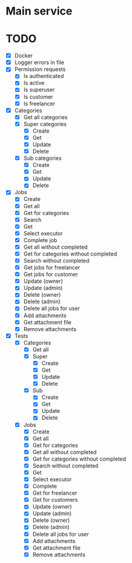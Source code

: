 # Main service

# TODO
- [x] Docker
- [x] Logger errors in file
- [x] Permission requests
  - [x] Is authenticated
  - [x] Is active
  - [x] Is superuser
  - [x] Is customer
  - [x] Is freelancer
- [x] Categories
  - [x] Get all categories
  - [x] Super categories
    - [x] Create
    - [x] Get
    - [x] Update
    - [x] Delete
  - [x] Sub categories
    - [x] Create
    - [x] Get
    - [x] Update
    - [x] Delete
- [x] Jobs
  - [x] Create
  - [x] Get all
  - [x] Get for categories
  - [x] Search
  - [x] Get
  - [x] Select executor
  - [x] Complete job
  - [x] Get all without completed
  - [x] Get for categories without completed
  - [x] Search without completed
  - [x] Get jobs for freelancer
  - [x] Get jobs for customer
  - [x] Update (owner)
  - [x] Update (admin)
  - [x] Delete (owner)
  - [x] Delete (admin)
  - [x] Delete all jobs for user
  - [x] Add attachments
  - [x] Get attachment file
  - [x] Remove attachments
- [x] Tests
  - [x] Categories
    - [x] Get all
    - [x] Super
      - [x] Create
      - [x] Get
      - [x] Update
      - [x] Delete
    - [x] Sub
      - [x] Create
      - [x] Get
      - [x] Update
      - [x] Delete
  - [x] Jobs
    - [x] Create
    - [x] Get all
    - [x] Get for categories
    - [x] Get all without completed
    - [x] Get for categories without completed
    - [x] Search without completed
    - [x] Get
    - [x] Select executor
    - [x] Complete
    - [x] Get for freelancer
    - [x] Get for customers
    - [x] Update (owner)
    - [x] Update (admin)
    - [x] Delete (owner)
    - [x] Delete (admin)
    - [x] Delete all jobs for user
    - [x] Add attachments
    - [x] Get attachment file
    - [x] Remove attachments
